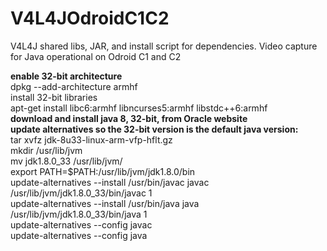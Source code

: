 # V4L4JOdroidC1C2
V4L4J shared libs, JAR, and install script for dependencies. Video capture for Java operational on Odroid C1 and C2
<p/>
<b>enable 32-bit architecture</b><br/>
dpkg --add-architecture armhf<br/>
install 32-bit libraries<br/>
apt-get install libc6:armhf libncurses5:armhf libstdc++6:armhf<br/>
<b>download and install java 8, 32-bit, from Oracle website<br/>
update alternatives so the 32-bit version is the default java version:</b><br/>
tar xvfz jdk-8u33-linux-arm-vfp-hflt.gz<br/>
mkdir /usr/lib/jvm<br/>
mv jdk1.8.0_33 /usr/lib/jvm/<br/>
export PATH=$PATH:/usr/lib/jvm/jdk1.8.0/bin<br/>
update-alternatives --install /usr/bin/javac javac /usr/lib/jvm/jdk1.8.0_33/bin/javac 1<br/>
update-alternatives --install /usr/bin/java java /usr/lib/jvm/jdk1.8.0_33/bin/java 1<br/>
update-alternatives --config javac<br/>
update-alternatives --config java<br/>
